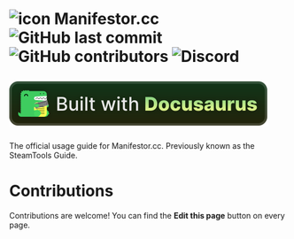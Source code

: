 <h1>

  <img src="https://github.com/sobakintech/manifestor.cc-guide/blob/main/static/img/logo.png?raw=true" width="35" alt="icon"> Manifestor.cc ![GitHub last commit](https://img.shields.io/github/last-commit/sobakintech/manifestor.cc-guide?label=Last%20commit) ![GitHub contributors](https://img.shields.io/github/contributors/sobakintech/manifestor.cc-guide?label=Contributors) ![Discord](https://img.shields.io/discord/1368931797844496385?label=Discord%20Server&link=https%3A%2F%2Fdiscord.gg%6nmwCg7nzd)
  <!-- <br></br> -->
  <a href="https://docusaurus.io" target="_blank">
    <img src="https://github.com/PenPow/Badges/raw/refs/heads/main/src/assets/built-with/docusaurus/compact.svg" alt="Built with Docusaurus">
  </a>
</h1>

The official usage guide for Manifestor.cc. Previously known as the SteamTools Guide.

# Contributions
Contributions are welcome! You can find the **Edit this page** button on every page.